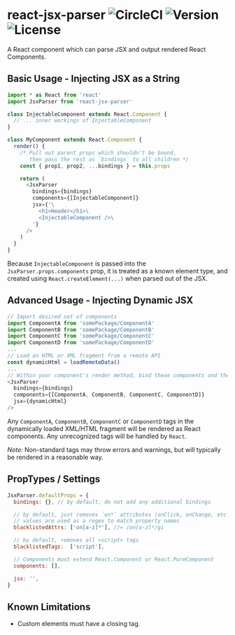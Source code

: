 # react-jsx-parser ![CircleCI][circle-ci] ![Version][npm-version] ![License][npm-license]

[circle-ci]: https://img.shields.io/circleci/project/github/TroyAlford/react-jsx-parser/master.svg
[npm-version]: https://img.shields.io/npm/v/react-jsx-parser.svg
[npm-license]: https://img.shields.io/npm/l/react-jsx-parser.svg

A React component which can parse JSX and output rendered React Components.

## Basic Usage - Injecting JSX as a String
```javascript
import * as React from 'react'
import JsxParser from 'react-jsx-parser'

class InjectableComponent extends React.Component {
  // ... inner workings of InjectableComponent
}

class MyComponent extends React.Component {
  render() {
    /* Pull out parent props which shouldn't be bound,
       then pass the rest as `bindings` to all children */
    const { prop1, prop2, ...bindings } = this.props

    return (
      <JsxParser
        bindings={bindings}
        components={[InjectableComponent]}
        jsx={'\
          <h1>Header</h1>\
          <InjectableComponent />\
        '}
      />
    )
  }
}
```

Because `InjectableComponent` is passed into the `JsxParser.props.components` prop, it is treated as a known element type, and created using `React.createElement(...)` when parsed out of the JSX.

## Advanced Usage - Injecting Dynamic JSX
```javascript
// Import desired set of components
import ComponentA from 'somePackage/ComponentA'
import ComponentB from 'somePackage/ComponentB'
import ComponentC from 'somePackage/ComponentC'
import ComponentD from 'somePackage/ComponentD'
...
// Load an HTML or XML fragment from a remote API
const dynamicHtml = loadRemoteData()
...
// Within your component's render method, bind these components and the fragment as props
<JsxParser
  bindings={bindings}
  components={[ComponentA, ComponentB, ComponentC, ComponentD]}
  jsx={dynamicHtml}
/>
```

Any `ComponentA`, `ComponentB`, `ComponentC` or `ComponentD` tags in the dynamically loaded XML/HTML fragment will be rendered as React components. Any unrecognized tags will be handled by `React`.

_Note:_ Non-standard tags may throw errors and warnings, but will typically be rendered in a reasonable way.

## PropTypes / Settings
```javascript
JsxParser.defaultProps = {
  bindings: {}, // by default, do not add any additional bindings

  // by default, just removes `on*` attributes (onClick, onChange, etc.)
  // values are used as a regex to match property names
  blacklistedAttrs: ['on[a-z]*'], //= /on[a-z]*/gi

  // by default, removes all <script> tags
  blacklistedTags:  ['script'],

  // Components must extend React.Component or React.PureComponent
  components: [],

  jsx: '',
}
```

## Known Limitations
* Custom elements must have a closing tag.
